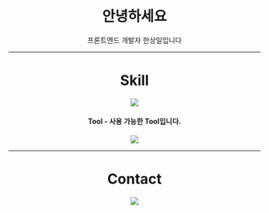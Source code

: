 <h1 align="center">안녕하세요</h1>
<p align="center">프론트엔드 개발자 한상일입니다</p>

---

<h1 align="center">Skill</h1>
<p align="center"> 
  <a href="https://skillicons.dev">
    <img src="https://skillicons.dev/icons?i=tailwind,ts,react,nextjs,mysql,prisma,express,vite&perline=10" />
  </a>
  </p>

<h4 align="center">Tool - 사용 가능한 Tool입니다.</h4>
<p align="center"> 
  <a href="https://skillicons.dev">
    <img src="https://skillicons.dev/icons?i=postman,notion,gcp&perline=10" />
  </a>
</p>

---
<h1 align="center">Contact</h1>

<p align="center">
<a href="mailto:bsc7417@gmail.com" target="_blank">
<img src="https://img.shields.io/badge/Gmail-EA4335.svg?style=flat-square&logo=Gmail&logoColor=white"/>
</a>
</p>
